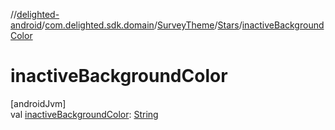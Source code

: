 //[delighted-android](../../../../index.md)/[com.delighted.sdk.domain](../../index.md)/[SurveyTheme](../index.md)/[Stars](index.md)/[inactiveBackgroundColor](inactive-background-color.md)

# inactiveBackgroundColor

[androidJvm]\
val [inactiveBackgroundColor](inactive-background-color.md): [String](https://kotlinlang.org/api/latest/jvm/stdlib/kotlin/-string/index.html)
